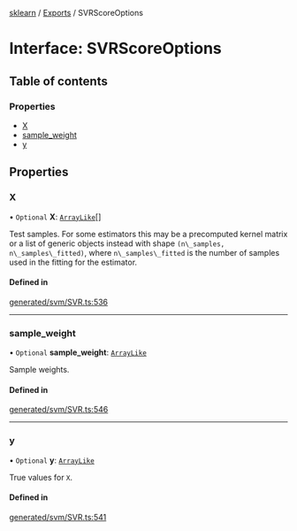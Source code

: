 [sklearn](../readme.md) / [Exports](../modules.md) / SVRScoreOptions

# Interface: SVRScoreOptions

## Table of contents

### Properties

- [X](SVRScoreOptions.md#x)
- [sample\_weight](SVRScoreOptions.md#sample_weight)
- [y](SVRScoreOptions.md#y)

## Properties

### X

• `Optional` **X**: [`ArrayLike`](../modules.md#arraylike)[]

Test samples. For some estimators this may be a precomputed kernel matrix or a list of generic objects instead with shape `(n\_samples, n\_samples\_fitted)`, where `n\_samples\_fitted` is the number of samples used in the fitting for the estimator.

#### Defined in

[generated/svm/SVR.ts:536](https://github.com/transitive-bullshit/scikit-learn-ts/blob/367336a/packages/sklearn/src/generated/svm/SVR.ts#L536)

___

### sample\_weight

• `Optional` **sample\_weight**: [`ArrayLike`](../modules.md#arraylike)

Sample weights.

#### Defined in

[generated/svm/SVR.ts:546](https://github.com/transitive-bullshit/scikit-learn-ts/blob/367336a/packages/sklearn/src/generated/svm/SVR.ts#L546)

___

### y

• `Optional` **y**: [`ArrayLike`](../modules.md#arraylike)

True values for `X`.

#### Defined in

[generated/svm/SVR.ts:541](https://github.com/transitive-bullshit/scikit-learn-ts/blob/367336a/packages/sklearn/src/generated/svm/SVR.ts#L541)
